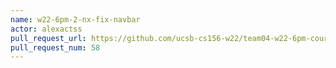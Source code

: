 ```yaml
---
name: w22-6pm-2-nx-fix-navbar
actor: alexactss
pull_request_url: https://github.com/ucsb-cs156-w22/team04-w22-6pm-courses/pull/58
pull_request_num: 58
---
```

